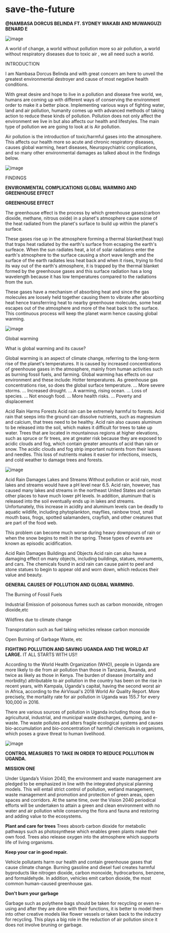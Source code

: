 # save-the-future
**@NAMBASA DORCUS BELINDA FT. SYDNEY WAKABI AND MUWANGUZI BENARD E**

![image](https://github.com/sydneypack/save-the-future/assets/96417805/5c359b6a-fb7a-4a64-ad9f-94b85be2c07c)

A world of change, a world without pollution more so air pollution, a world without respiratory diseases due to toxic air , we all need such a world.

INTRODUCTION

I am Nambasa Dorcus Belinda and with great concern am here to unveil the greatest environmental destroyer and cause of most negative health conditions.

With great desire and hope to live in a pollution and disease free world, we, humans are coming up with different ways of conserving the environment order to make it a better place. Implementing various ways of fighting water, land and air pollution, humanity comes up with advanced methods of taking action to reduce these kinds of pollution. Pollution does not only affect the environment we live in but also affects our health and lifestyles. The main type of pollution we are going to look at is Air pollution.

Air pollution is the introduction of toxic/harmful gases into the atmosphere. This affects our health more so acute and chronic respiratory diseases, causes global warming, heart diseases, Neuropsychiatric complications, and so many other environmental damages as talked about in the findings below.

![image](https://github.com/sydneypack/save-the-future/assets/96417805/87292b7b-a914-4c44-95a1-73f26aa3c1f9)

FINDINGS

**ENVIRONMENTAL COMPLICATIONS GLOBAL WARMING AND GREENHOUSE EFFECT**

**GREENHOUSE EFFECT** 

The greenhouse effect is the process by which greenhouse gases(carbon dioxide, methane, nitrous oxide) in a planet's atmosphere cause some of the heat radiated from the planet's surface to build up within the planet's surface.

These gases rise up in the atmosphere forming a thermal blanket(heat trap) that traps heat radiated by the earth's surface from ecsaping the earth's surfeace. When the sun radiates heat, a lot of solar radiations enter the earth's atmosphere to the surface causing a short wave length and the surface of the earth radiates less heat back and when it rises, trying to find its way out of the earth's atmosphere, it is trapped by the thermal blanket formed by the greenhouse gases and this surface radiation has a long wavelength because it has low temperatures compared to the radiations from the sun.

These gases have a mechanism of absorbing heat and since the gas molecules are loosely held together causing them to vibrate after absorbing heat hence transferrring heat to nearby greenhouse molecules, some heat escapes out of the atmosphere and more of the heat back to the surface. This continuous process will keep the planet warm hence causing global warming.

![image](https://github.com/sydneypack/save-the-future/assets/96417805/9ad74c40-327d-4870-a4d7-ee0d85414f1b)

Global warming

What is global warming and its cause?

Global warming is an aspect of climate change, referring to the long-term rise of the planet's temperatures. It is caused by increased concentrations of greenhouse gases in the atmosphere, mainly from human activities such as burning fossil fuels, and farming. Global warming has effects on our environment and these include: Hotter temperatures. As greenhouse gas concentrations rise, so does the global surface temperature. ... More severe storms. ... Increased drought. ... A warming, rising ocean. ... Loss of species. ... Not enough food. ... More health risks. ... Poverty and displacement

Acid Rain Harms Forests Acid rain can be extremely harmful to forests. Acid rain that seeps into the ground can dissolve nutrients, such as magnesium and calcium, that trees need to be healthy. Acid rain also causes aluminum to be released into the soil, which makes it difficult for trees to take up water. Trees that are located in mountainous regions at higher elevations, such as spruce or fir trees, are at greater risk because they are exposed to acidic clouds and fog, which contain greater amounts of acid than rain or snow. The acidic clouds and fog strip important nutrients from their leaves and needles. This loss of nutrients makes it easier for infections, insects, and cold weather to damage trees and forests.

![image](https://github.com/sydneypack/save-the-future/assets/96417805/39b5a38c-7e94-4659-a211-833ca98f4d59)


Acid Rain Damages Lakes and Streams Without pollution or acid rain, most lakes and streams would have a pH level near 6.5. Acid rain, however, has caused many lakes and streams in the northeast United States and certain other places to have much lower pH levels. In addition, aluminum that is released into the soil eventually ends up in lakes and streams. Unfortunately, this increase in acidity and aluminum levels can be deadly to aquatic wildlife, including phytoplankton, mayflies, rainbow trout, small mouth bass, frogs, spotted salamanders, crayfish, and other creatures that are part of the food web.

This problem can become much worse during heavy downpours of rain or when the snow begins to melt in the spring. These types of events are known as episodic acidification.

Acid Rain Damages Buildings and Objects Acid rain can also have a damaging effect on many objects, including buildings, statues, monuments, and cars. The chemicals found in acid rain can cause paint to peel and stone statues to begin to appear old and worn down, which reduces their value and beauty.

**GENERAL CAUSES OF POLLUTION AND GLOBAL WARMING.**

 The Burning of Fossil Fuels
 
 Industrial Emission of poisonous fumes such as carbon monoxide, nitrogen dioxide,etc
 
 Wildfires due to climate change 
 
 Transprotation such as fuel taking vehicles release carbon monoxide
 
 Open Burning of Garbage Waste, etc

**FIGHTING POLLUTION AND SAVING UGANDA AND THE WORLD AT LARGE.** IT ALL STARTS WITH US!!

According to the World Health Organization (WHO), people in Uganda are more likely to die from air pollution than those in Tanzania, Rwanda, and twice as likely as those in Kenya. The burden of disease (mortality and morbidity) attributable to air pollution in the country has been on the rise in recent years, with Kampala, Uganda's capital, having the second worst air in Africa, according to the AirVisual's 2018 World Air Quality Report. More precisely, the mortality rate for air pollution in Uganda was 155.7 for every 100,000 in 2016.

There are various sources of pollution in Uganda including those due to agricultural, industrial, and municipal waste discharges, dumping, and e-waste. The waste pollutes and alters fragile ecological systems and causes bio-accumulation and bio-concentration of harmful chemicals in organisms, which poses a grave threat to human livelihood.

![image](https://github.com/sydneypack/save-the-future/assets/96417805/07d2cb9b-735f-4bd8-9799-c0835684c332)

**CONTROL MEASURES TO TAKE IN ORDER TO REDUCE POLLUTION IN UGANDA.**

**MISSION ONE**

Under Uganda’s Vision 2040, the environment and waste management are pledged to be emphasized in line with the integrated physical planning models. This will entail strict control of pollution, wetland management, waste management and promotion and protection of green areas, open spaces and corridors. At the same time, over the Vision 2040 periodical efforts will be undertaken to attain a green and clean environment with no water and air pollution while conserving the flora and fauna and restoring and adding value to the ecosystems.

**Plant and care for trees**
Trees absorb carbon dioxide for metabolic pathways such as photosynthese which enables green plants make their own food. Trees also release oxygen into the atmosphere which supports life of living organisms.

**Keep your car in good repair.**

Vehicle pollutants harm our health and contain greenhouse gases that cause climate change. Burning gasoline and diesel fuel creates harmful byproducts like nitrogen dioxide, carbon monoxide, hydrocarbons, benzene, and formaldehyde. In addition, vehicles emit carbon dioxide, the most common human-caused greenhouse gas.

**Don't burn your garbage**

Garbage such as polythene bags should be taken for recycling or even re-using and after they are done with their functions, it is better to model them into other creative models like flower vessels or taken back to the inductry for recycling. This plays a big role in the reduction of air pollution since it does not involve bruning or garbage.



